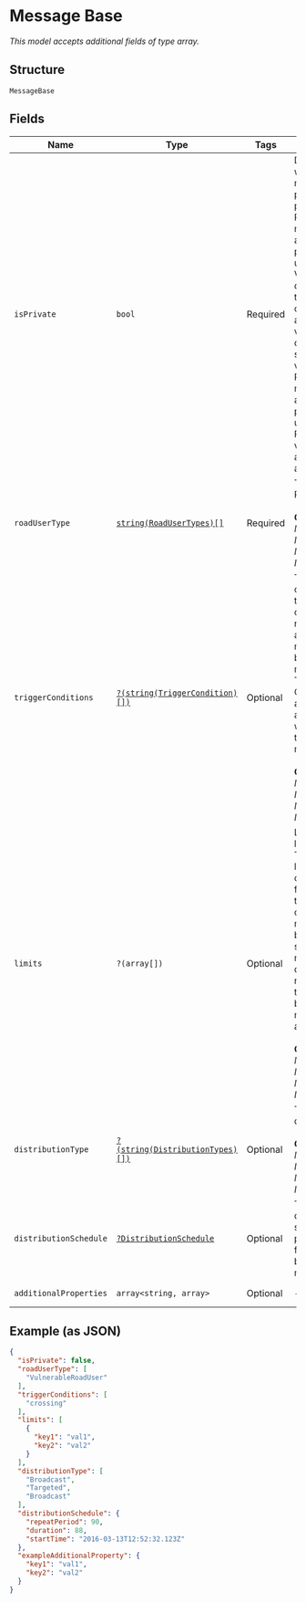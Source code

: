 
# Message Base

*This model accepts additional fields of type array.*

## Structure

`MessageBase`

## Fields

| Name | Type | Tags | Description | Getter | Setter |
|  --- | --- | --- | --- | --- | --- |
| `isPrivate` | `bool` | Required | Defines whether the message is private or public.<br>Private messages are published under the Vendor ID defined in the configuration and only visible to devices of selected vendors.<br>Public messages are published under the Public vendor and are visible to all the users. | getIsPrivate(): bool | setIsPrivate(bool isPrivate): void |
| `roadUserType` | [`string(RoadUserTypes)[]`](../../doc/models/road-user-types.md) | Required | Type of the Road User.<br><br>**Constraints**: *Minimum Items*: `1`, *Maximum Items*: `2` | getRoadUserType(): array | setRoadUserType(array roadUserType): void |
| `triggerConditions` | [`?(string(TriggerCondition)[])`](../../doc/models/trigger-condition.md) | Optional | Trigger conditions that define on which road user action the message will be sent. If multiple Trigger Conditions are defined any of them will trigger the message.<br><br>**Constraints**: *Minimum Items*: `1`, *Maximum Items*: `3` | getTriggerConditions(): ?array | setTriggerConditions(?array triggerConditions): void |
| `limits` | `?(array[])` | Optional | List of limitations. These limitations can be used for making the trigger condition more precise by defining speed and motion direction requirements to be met before the messages are sent out.<br><br>**Constraints**: *Minimum Items*: `1`, *Maximum Items*: `2` | getLimits(): ?array | setLimits(?array limits): void |
| `distributionType` | [`?(string(DistributionTypes)[])`](../../doc/models/distribution-types.md) | Optional | Type of the distribution.<br><br>**Constraints**: *Minimum Items*: `1`, *Maximum Items*: `2` | getDistributionType(): ?array | setDistributionType(?array distributionType): void |
| `distributionSchedule` | [`?DistributionSchedule`](../../doc/models/distribution-schedule.md) | Optional | The distribution schedule parameters for broadcast messages. | getDistributionSchedule(): ?DistributionSchedule | setDistributionSchedule(?DistributionSchedule distributionSchedule): void |
| `additionalProperties` | `array<string, array>` | Optional | - | findAdditionalProperty(string key): array | additionalProperty(string key, array value): void |

## Example (as JSON)

```json
{
  "isPrivate": false,
  "roadUserType": [
    "VulnerableRoadUser"
  ],
  "triggerConditions": [
    "crossing"
  ],
  "limits": [
    {
      "key1": "val1",
      "key2": "val2"
    }
  ],
  "distributionType": [
    "Broadcast",
    "Targeted",
    "Broadcast"
  ],
  "distributionSchedule": {
    "repeatPeriod": 90,
    "duration": 88,
    "startTime": "2016-03-13T12:52:32.123Z"
  },
  "exampleAdditionalProperty": {
    "key1": "val1",
    "key2": "val2"
  }
}
```

